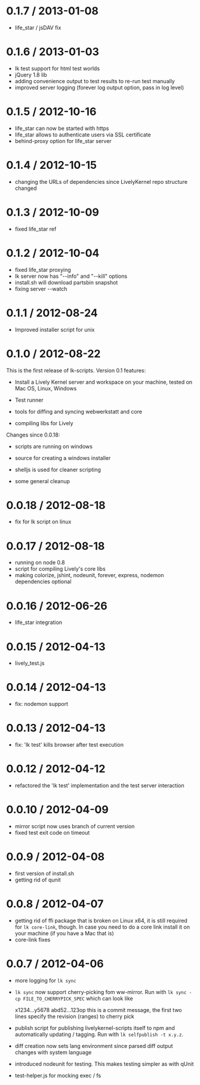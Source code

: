 0.1.7 / 2013-01-08
==================

* life_star / jsDAV fix

0.1.6 / 2013-01-03
==================

* lk test support for html test worlds
* jQuery 1.8 lib
* adding convenience output to test results to re-run test manually
* improved server logging (forever log output option, pass in log level)

0.1.5 / 2012-10-16
==================

* life_star can now be started with https
* life_star allows to authenticate users via SSL certificate
* behind-proxy option for life_star server

0.1.4 / 2012-10-15
==================

* changing the URLs of dependencies since LivelyKernel repo structure changed

0.1.3 / 2012-10-09
==================

* fixed life_star ref

0.1.2 / 2012-10-04
==================

* fixed life_star proxying
* lk server now has "--info" and "--kill" options
* install.sh will download partsbin snapshot
* fixing server --watch

0.1.1 / 2012-08-24
==================

* Improved installer script for unix

0.1.0 / 2012-08-22
==================

This is the first release of lk-scripts. Version 0.1 features:

* Install a Lively Kernel server and workspace on your machine, tested on Mac
  OS, Linux, Windows

* Test runner

* tools for diffing and syncing webwerkstatt and core

* compiling libs for Lively


Changes since 0.0.18:

* scripts are running on windows

* source for creating a windows installer

* shelljs is used for cleaner scripting

* some general cleanup

0.0.18 / 2012-08-18
===================

* fix for lk script on linux

0.0.17 / 2012-08-18
===================

* running on node 0.8
* script for compiling Lively's core libs
* making colorize, jshint, nodeunit, forever, express, nodemon dependencies optional

0.0.16 / 2012-06-26
===================

* life_star integration

0.0.15 / 2012-04-13
===================

* lively_test.js

0.0.14 / 2012-04-13
===================

* fix: nodemon support

0.0.13 / 2012-04-13
===================

* fix: 'lk test' kills browser after test execution

0.0.12 / 2012-04-12
===================

* refactored the 'lk test' implementation and the test server interaction

0.0.10 / 2012-04-09
===================

* mirror script now uses branch of current version
* fixed test exit code on timeout

0.0.9 / 2012-04-08
==================

* first version of install.sh
* getting rid of qunit

0.0.8 / 2012-04-07
==================

* getting rid of ffi package that is broken on Linux x64, it is still required for `lk core-link`, though. In case you need to do a core link install it on your machine (if you have a Mac that is)
* core-link fixes

0.0.7 / 2012-04-06
==================

* more logging for `lk sync`
* `lk sync` now support cherry-picking fom ww-mirror. Run with `lk sync -cp FILE_TO_CHERRYPICK_SPEC` which can look like

    x1234...y5678
    abd52...123op
    this is a commit message,
    the first two lines specify the revision (ranges)
    to cherry pick

* publish script for publishing livelykernel-scripts itself to npm and automatically updating / tagging. Run with `lk selfpublish -t x.y.z`.
* diff creation now sets lang environment since parsed diff output changes with system language
* introduced nodeunit for testing. This makes testing simpler as with qUnit
* test-helper.js for mocking exec / fs
